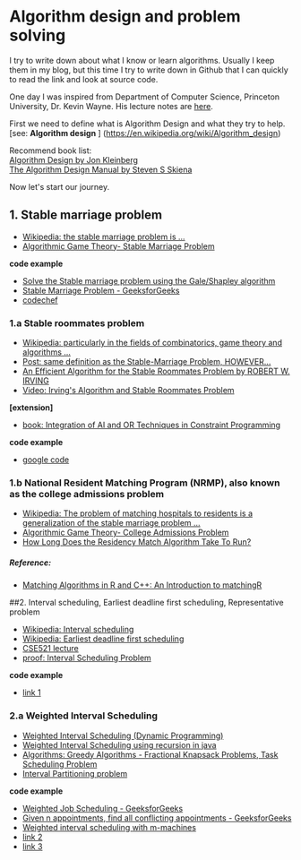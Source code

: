 # Algorithm design and problem solving

I try to write down about what I know or learn algorithms. Usually I keep them in my blog, but this time I try to write down in Github that
I can quickly to read the link and look at source code.

One day I was inspired from Department of Computer Science, Princeton University, Dr. Kevin Wayne. His lecture notes are [here](http://www.cs.princeton.edu/~wayne/kleinberg-tardos/).

First we need to define what is Algorithm Design and what they try to help. [see: **Algorithm design** ] (https://en.wikipedia.org/wiki/Algorithm_design)

>
Recommend book list:  
[Algorithm Design by Jon Kleinberg ](http://www.amazon.com/Algorithm-Design-Jon-Kleinberg/dp/0321295358)  
[The Algorithm Design Manual by Steven S Skiena  ](http://www.amazon.com/Algorithm-Design-Manual-Steven-Skiena/dp/1848000693/ref=sr_1_1?s=books&ie=UTF8&qid=1457570078&sr=1-1&keywords=algorithm+design+manual)

Now let's start our journey.  
## 1. Stable marriage problem  
+ [Wikipedia:  the stable marriage problem is ...](https://en.wikipedia.org/wiki/Stable_marriage_problem)  
+ [Algorithmic Game Theory- Stable Marriage Problem ](https://michaellevet.wordpress.com/2015/05/22/algorithmic-game-theory-stable-marriage-problem/)

>
**code example**  
+ [Solve the Stable marriage problem using the Gale/Shapley algorithm](https://rosettacode.org/wiki/Stable_marriage_problem)  
+ [Stable Marriage Problem - GeeksforGeeks](http://www.geeksforgeeks.org/stable-marriage-problem/)  
+ [codechef](https://www.codechef.com/status/STABLEMP)  

### 1.a Stable roommates problem
+ [Wikipedia:  particularly in the fields of combinatorics, game theory and algorithms ...](https://en.wikipedia.org/wiki/Stable_roommates_problem)  
+ [Post: same definition as the Stable-Marriage Problem, HOWEVER... ](https://www.student.cs.uwaterloo.ca/~se463/Slides/StableXRoommatesXSlides.pdf)
+ [An Efficient Algorithm for the Stable
Roommates Problem by ROBERT W. IRVING](http://www.dcs.gla.ac.uk/~pat/jchoco/roommates/papers/Comp_sdarticle.pdf)
+ [Video: Irving's Algorithm and Stable Roommates Problem](https://www.youtube.com/watch?v=5QLxAp8mRKo) 

**[extension]**
+ [book: Integration of AI and OR Techniques in Constraint Programming](https://books.google.com/books?id=mYS6BQAAQBAJ&pg=PA16&lpg=PA16&dq=stable+roommate+problem+example&source=bl&ots=B2n6xgexbx&sig=IKkOtx2DWdgtDNXMt6V-1Kg6VRE&hl=en&sa=X&ved=0ahUKEwjGgc7E1LbLAhVPy2MKHS4dDEY4MhDoAQhUMAg#v=onepage&q=stable%20roommate%20problem%20example&f=false
)

>
**code example**  
+ [google code](https://code.google.com/archive/p/stable-roommates/source/default/source?page=1)  

### 1.b National Resident Matching Program (NRMP), also known as the college admissions problem  
+ [Wikipedia: The problem of matching hospitals to residents is a generalization of the stable marriage problem ...](https://en.wikipedia.org/wiki/National_Resident_Matching_Program#Matching_algorithm)  
+ [Algorithmic Game Theory- College Admissions Problem](https://michaellevet.wordpress.com/2016/01/10/algorithmic-game-theory-college-admissions-problem/)  
+ [How Long Does the Residency Match Algorithm Take To Run?](https://medium.com/@vishnuravi/how-long-does-the-residency-match-algorithm-take-to-run-c38c06cd4d57#.w18yh2jpu)  

##### Reference:  
+ [Matching Algorithms in R and C++: An Introduction to matchingR](https://cran.r-project.org/web/packages/matchingR/vignettes/matchingR-intro.html)  


##2. Interval scheduling, Earliest deadline first scheduling, Representative problem
+ [Wikipedia: Interval scheduling](https://en.wikipedia.org/wiki/Interval_scheduling)  
+ [Wikipedia: Earliest deadline first scheduling](https://en.wikipedia.org/wiki/Earliest_deadline_first_scheduling)  
+ [CSE521 lecture](https://courses.cs.washington.edu/courses/cse521/10wi/Representative.pdf)  
+ [proof: Interval Scheduling Problem](http://www.phailed.me/2012/08/interval-scheduling-problem/)  

>
**code example**  
+ [link 1](https://github.com/farazdagi/algorithms/blob/master/interval-scheduling.py)  

### 2.a Weighted Interval Scheduling  
+ [Weighted Interval Scheduling (Dynamic Programming)](http://farazdagi.com/blog/2013/weighted-interval-scheduling/)  
+ [Weighted Interval Scheduling using recursion in java](http://stackoverflow.com/questions/19624369/weighted-interval-scheduling-using-recursion-in-java)  
+ [Algorithms: Greedy Algorithms - Fractional Knapsack Problems, Task Scheduling Problem](http://www.thelearningpoint.net/computer-science/algorithms-greedy-algorithms---fractional-knapsack-problems-task-scheduling-problem)  
+ [Interval Partitioning problem](https://kartikkukreja.wordpress.com/2013/09/26/interval-partitioning-problem/)  

>
**code example**  
+ [Weighted Job Scheduling - GeeksforGeeks](http://www.geeksforgeeks.org/weighted-job-scheduling/)  
+ [Given n appointments, find all conflicting appointments - GeeksforGeeks](http://www.geeksforgeeks.org/given-n-appointments-find-conflicting-appointments/)  
+ [Weighted interval scheduling with m-machines](http://www.fhhyc.com/stag/weighted-interval-scheduling-java/)  
+ [link 2](https://github.com/farazdagi/algorithms/blob/master/weighted-interval-scheduling.py)    
+ [link 3](https://gist.github.com/krngrvr09/b25b058d1852bb8447b6)  
